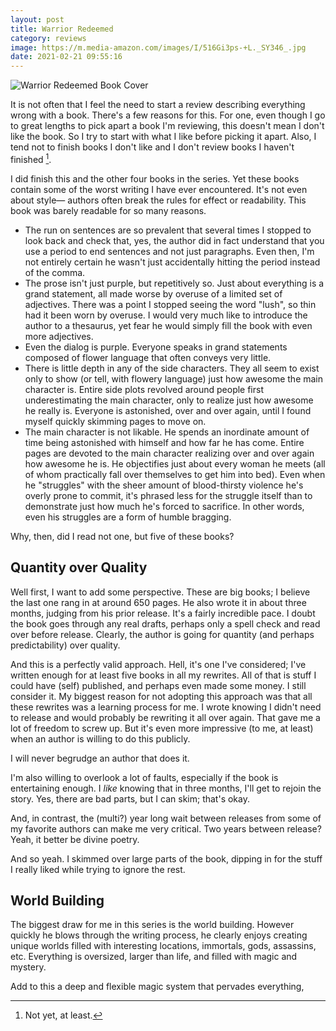 ```yaml
---
layout: post
title: Warrior Redeemed 
category: reviews
image: https://m.media-amazon.com/images/I/516Gi3ps-+L._SY346_.jpg
date: 2021-02-21 09:55:16
---
```


![Warrior Redeemed Book Cover](https://m.media-amazon.com/images/I/516Gi3ps-+L._SY346_.jpg)

<!--start-->

It is not often that I feel the need to start a review describing everything wrong with a book. There's a few reasons for this. For one, even though I go to great lengths to pick apart a book I'm reviewing, this doesn't mean I don't like the book. So I try to start with what I like before picking it apart. Also, I tend not to finish books I don't like and I don't review books I haven't finished [^1].

I did finish this and the other four books in the series. Yet these books contain some of the worst writing I have ever encountered. It's not even about style— authors often break the rules for effect or readability. This book was barely readable for so many reasons.

- The run on sentences are so prevalent that several times I stopped to look back and check that, yes, the author did in fact understand that you use a period to end sentences and not just paragraphs. Even then, I'm not entirely certain he wasn't just accidentally hitting the period instead of the comma.
- The prose isn't just purple, but repetitively so. Just about everything is a grand statement, all made worse by overuse of a limited set of adjectives. There was a point I stopped seeing the word "lush", so thin had it been worn by overuse. I would very much like to introduce the author to a thesaurus, yet fear he would simply fill the book with even more adjectives.
- Even the dialog is purple. Everyone speaks in grand statements composed of flower language that often conveys very little.
- There is little depth in any of the side characters. They all seem to exist only to show (or tell, with flowery language) just how awesome the main character is. Entire side plots revolved around people first underestimating the main character, only to realize just how awesome he really is. Everyone is astonished, over and over again, until I found myself quickly skimming pages to move on.
- The main character is not likable. He spends an inordinate amount of time being astonished with himself and how far he has come. Entire pages are devoted to the main character realizing over and over again how awesome he is. He objectifies just about every woman he meets (all of whom practically fall over themselves to get him into bed). Even when he "struggles" with the sheer amount of blood-thirsty violence he's overly prone to commit, it's phrased less for the struggle itself than to demonstrate just how much he's forced to sacrifice. In other words, even his struggles are a form of humble bragging.

Why, then, did I read not one, but five of these books? 

<!--more-->

## Quantity over Quality

Well first, I want to add some perspective. These are big books; I believe the last one rang in at around 650 pages. He also wrote it in about three months, judging from his prior release. It's a fairly incredible pace. I doubt the book goes through any real drafts, perhaps only a spell check and read over before release. Clearly, the author is going for quantity (and perhaps predictability) over quality.

And this is a perfectly valid approach. Hell, it's one I've considered; I've written enough for at least five books in all my rewrites. All of that is stuff I could have (self) published, and perhaps even made some money. I still consider it. My biggest reason for not adopting this approach was that all these rewrites was a learning process for me. I wrote knowing I didn't need to release and would probably be rewriting it all over again. That gave me a lot of freedom to screw up. But it's even more impressive (to me, at least) when an author is willing to do this publicly.

I will never begrudge an author that does it.

I'm also willing to overlook a lot of faults, especially if the book is entertaining enough. I _like_ knowing that in three months, I'll get to rejoin the story. Yes, there are bad parts, but I can skim; that's okay. 

And, in contrast, the (multi?) year long wait between releases from some of my favorite authors can make me very critical. Two years between release? Yeah, it better be divine poetry.

And so yeah. I skimmed over large parts of the book, dipping in for the stuff I really liked while trying to ignore the rest.

## World Building 

The biggest draw for me in this series is the world building. However quickly he blows through the writing process, he clearly enjoys creating unique worlds filled with interesting locations, immortals, gods, assassins, etc. Everything is oversized, larger than life, and filled with magic and mystery.

Add to this a deep and flexible magic system that pervades everything, 


[^1]: Not yet, at least.

